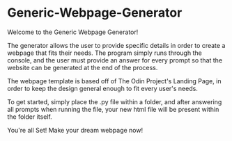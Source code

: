 # Generic-Webpage-Generator
Welcome to the Generic Webpage Generator!

The generator allows the user to provide specific details in order to create a webpage that fits their needs. The program simply runs through the console, and the user must provide an answer for every prompt so that the website can be generated at the end of the process.

The webpage template is based off of The Odin Project's Landing Page, in order to keep the design general enough to fit every user's needs.

To get started, simply place the .py file within a folder, and after answering all prompts when running the file, your new html file will be present within the folder itself.

You're all Set! Make your dream webpage now!
